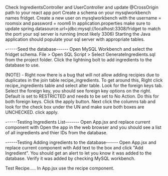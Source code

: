 Check IngredientsController and UserController and update @CrossOrigin path to your react app port
Create a schema on your mysqlworkbench names fridget.
Create a new user on mysqlworkbench with the username = roomsix and password = room6
In application.properties make sure to update spring.datasource.url=jdbc:mysql://localhost:3308/fridget to match the port your sql server is running (most likely 3306)
Starting the Java application should populate your sql server with appropriate tables. 

------Seed the database------
Open MySQL Workbench and select the fridget schema.
File > Open SQL Script > Select GenerateIngredients.sql from the project folder. 
Click the lightning bolt to add ingredients to the database to use. 

(NOTE) - Right now there is a bug that will not allow adding recipies due to duplicates in the join table recipe_ingredients.
To get around this, Right click recipe_ingredients table and select alter table. Look for the foreign keys tab. Select the foreign key, you should see foreign key options on the right. Default is set to RESTRICTED and needs to be set to No Action. Do this for both foreign keys. Click the apply button. Next click the columns tab and look for the check box under the UN and make sure both boxes are UNCHECKED. click apply. 


------Testing Ingredients List-------
Open App.jsx and replace current component with <IngredientsList /> 
Open the app in the web browser and you should see a list of all ingredients  and thier IDs from the database.


------Testing Adding ingredients to the database------
Open App.jsx and replace current component with <Ingredients />
Add text to the box and click "Add Ingredient". You should get an alert to let you know it was added to the database.
Verify it was added by checking MySQL workbench.


Test Recipe.....
In App.jsx use the <Recipe /> recipe component.


